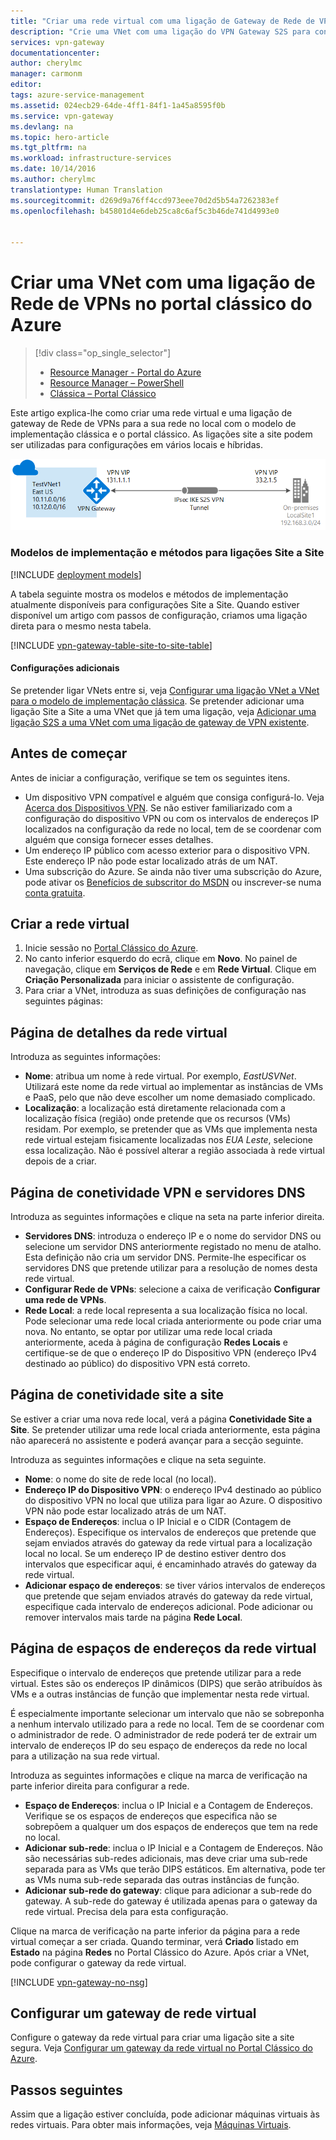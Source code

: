 ```yaml
---
title: "Criar uma rede virtual com uma ligação de Gateway de Rede de VPNs através do portal clássico do Azure | Microsoft Docs"
description: "Crie uma VNet com uma ligação do VPN Gateway S2S para configurações híbridas e em vários locais através do modelo de implementação clássica."
services: vpn-gateway
documentationcenter: 
author: cherylmc
manager: carmonm
editor: 
tags: azure-service-management
ms.assetid: 024ecb29-64de-4ff1-84f1-1a45a8595f0b
ms.service: vpn-gateway
ms.devlang: na
ms.topic: hero-article
ms.tgt_pltfrm: na
ms.workload: infrastructure-services
ms.date: 10/14/2016
ms.author: cherylmc
translationtype: Human Translation
ms.sourcegitcommit: d269d9a76ff4ccd973eee70d2d5b54a7262383ef
ms.openlocfilehash: b45801d4e6deb25ca8c6af5c3b46de741d4993e0


---
```

# <a name="create-a-vnet-with-a-site-to-site-connection-using-the-azure-classic-portal"></a>Criar uma VNet com uma ligação de Rede de VPNs no portal clássico do Azure
> [!div class="op_single_selector"]
> * [Resource Manager - Portal do Azure](vpn-gateway-howto-site-to-site-resource-manager-portal.md)
> * [Resource Manager – PowerShell](vpn-gateway-create-site-to-site-rm-powershell.md)
> * [Clássica – Portal Clássico](vpn-gateway-site-to-site-create.md)
> 
> 

Este artigo explica-lhe como criar uma rede virtual e uma ligação de gateway de Rede de VPNs para a sua rede no local com o modelo de implementação clássica e o portal clássico. As ligações site a site podem ser utilizadas para configurações em vários locais e híbridas.

![Diagrama Site a Site](./media/vpn-gateway-site-to-site-create/site2site.png "site-to-site")

### <a name="deployment-models-and-methods-for-site-to-site-connections"></a>Modelos de implementação e métodos para ligações Site a Site
[!INCLUDE [deployment models](../../includes/vpn-gateway-deployment-models-include.md)]

A tabela seguinte mostra os modelos e métodos de implementação atualmente disponíveis para configurações Site a Site. Quando estiver disponível um artigo com passos de configuração, criamos uma ligação direta para o mesmo nesta tabela.

[!INCLUDE [vpn-gateway-table-site-to-site-table](../../includes/vpn-gateway-table-site-to-site-include.md)]

#### <a name="additional-configurations"></a>Configurações adicionais
Se pretender ligar VNets entre si, veja [Configurar uma ligação VNet a VNet para o modelo de implementação clássica](virtual-networks-configure-vnet-to-vnet-connection.md). Se pretender adicionar uma ligação Site a Site a uma VNet que já tem uma ligação, veja [Adicionar uma ligação S2S a uma VNet com uma ligação de gateway de VPN existente](vpn-gateway-multi-site.md).

## <a name="before-you-begin"></a>Antes de começar
Antes de iniciar a configuração, verifique se tem os seguintes itens.

* Um dispositivo VPN compatível e alguém que consiga configurá-lo. Veja [Acerca dos Dispositivos VPN](vpn-gateway-about-vpn-devices.md). Se não estiver familiarizado com a configuração do dispositivo VPN ou com os intervalos de endereços IP localizados na configuração da rede no local, tem de se coordenar com alguém que consiga fornecer esses detalhes.
* Um endereço IP público com acesso exterior para o dispositivo VPN. Este endereço IP não pode estar localizado atrás de um NAT.
* Uma subscrição do Azure. Se ainda não tiver uma subscrição do Azure, pode ativar os [Benefícios de subscritor do MSDN](https://azure.microsoft.com/pricing/member-offers/msdn-benefits-details) ou inscrever-se numa [conta gratuita](https://azure.microsoft.com/pricing/free-trial).

## <a name="a-namecreatevnetacreate-your-virtual-network"></a><a name="CreateVNet"></a>Criar a rede virtual
1. Inicie sessão no [Portal Clássico do Azure](https://manage.windowsazure.com/).
2. No canto inferior esquerdo do ecrã, clique em **Novo**. No painel de navegação, clique em **Serviços de Rede** e em **Rede Virtual**. Clique em **Criação Personalizada** para iniciar o assistente de configuração.
3. Para criar a VNet, introduza as suas definições de configuração nas seguintes páginas:

## <a name="a-namedetailsavirtual-network-details-page"></a><a name="Details"></a>Página de detalhes da rede virtual
Introduza as seguintes informações:

* **Nome**: atribua um nome à rede virtual. Por exemplo, *EastUSVNet*. Utilizará este nome da rede virtual ao implementar as instâncias de VMs e PaaS, pelo que não deve escolher um nome demasiado complicado.
* **Localização**: a localização está diretamente relacionada com a localização física (região) onde pretende que os recursos (VMs) residam. Por exemplo, se pretender que as VMs que implementa nesta rede virtual estejam fisicamente localizadas nos *EUA Leste*, selecione essa localização. Não é possível alterar a região associada à rede virtual depois de a criar.

## <a name="a-namednsadns-servers-and-vpn-connectivity-page"></a><a name="DNS"></a>Página de conetividade VPN e servidores DNS
Introduza as seguintes informações e clique na seta na parte inferior direita.

* **Servidores DNS**: introduza o endereço IP e o nome do servidor DNS ou selecione um servidor DNS anteriormente registado no menu de atalho. Esta definição não cria um servidor DNS. Permite-lhe especificar os servidores DNS que pretende utilizar para a resolução de nomes desta rede virtual.
* **Configurar Rede de VPNs**: selecione a caixa de verificação **Configurar uma rede de VPNs**.
* **Rede Local**: a rede local representa a sua localização física no local. Pode selecionar uma rede local criada anteriormente ou pode criar uma nova. No entanto, se optar por utilizar uma rede local criada anteriormente, aceda à página de configuração **Redes Locais** e certifique-se de que o endereço IP do Dispositivo VPN (endereço IPv4 destinado ao público) do dispositivo VPN está correto.

## <a name="a-nameconnectivityasite-to-site-connectivity-page"></a><a name="Connectivity"></a>Página de conetividade site a site
Se estiver a criar uma nova rede local, verá a página **Conetividade Site a Site**. Se pretender utilizar uma rede local criada anteriormente, esta página não aparecerá no assistente e poderá avançar para a secção seguinte.

Introduza as seguintes informações e clique na seta seguinte.

* **Nome**: o nome do site de rede local (no local).
* **Endereço IP do Dispositivo VPN**: o endereço IPv4 destinado ao público do dispositivo VPN no local que utiliza para ligar ao Azure. O dispositivo VPN não pode estar localizado atrás de um NAT.
* **Espaço de Endereços**: inclua o IP Inicial e o CIDR (Contagem de Endereços). Especifique os intervalos de endereços que pretende que sejam enviados através do gateway da rede virtual para a localização local no local. Se um endereço IP de destino estiver dentro dos intervalos que especificar aqui, é encaminhado através do gateway da rede virtual.
* **Adicionar espaço de endereços**: se tiver vários intervalos de endereços que pretende que sejam enviados através do gateway da rede virtual, especifique cada intervalo de endereços adicional. Pode adicionar ou remover intervalos mais tarde na página **Rede Local**.

## <a name="a-nameaddressavirtual-network-address-spaces-page"></a><a name="Address"></a>Página de espaços de endereços da rede virtual
Especifique o intervalo de endereços que pretende utilizar para a rede virtual. Estes são os endereços IP dinâmicos (DIPS) que serão atribuídos às VMs e a outras instâncias de função que implementar nesta rede virtual.

É especialmente importante selecionar um intervalo que não se sobreponha a nenhum intervalo utilizado para a rede no local. Tem de se coordenar com o administrador de rede. O administrador de rede poderá ter de extrair um intervalo de endereços IP do seu espaço de endereços da rede no local para a utilização na sua rede virtual.

Introduza as seguintes informações e clique na marca de verificação na parte inferior direita para configurar a rede.

* **Espaço de Endereços**: inclua o IP Inicial e a Contagem de Endereços. Verifique se os espaços de endereços que especifica não se sobrepõem a qualquer um dos espaços de endereços que tem na rede no local.
* **Adicionar sub-rede**: inclua o IP Inicial e a Contagem de Endereços. Não são necessárias sub-redes adicionais, mas deve criar uma sub-rede separada para as VMs que terão DIPS estáticos. Em alternativa, pode ter as VMs numa sub-rede separada das outras instâncias de função.
* **Adicionar sub-rede do gateway**: clique para adicionar a sub-rede do gateway. A sub-rede do gateway é utilizada apenas para o gateway da rede virtual. Precisa dela para esta configuração.

Clique na marca de verificação na parte inferior da página para a rede virtual começar a ser criada. Quando terminar, verá **Criado** listado em **Estado** na página **Redes** no Portal Clássico do Azure. Após criar a VNet, pode configurar o gateway da rede virtual.

[!INCLUDE [vpn-gateway-no-nsg](../../includes/vpn-gateway-no-nsg-include.md)]

## <a name="a-namevnetgatewayaconfigure-your-virtual-network-gateway"></a><a name="VNetGateway"></a>Configurar um gateway de rede virtual
Configure o gateway da rede virtual para criar uma ligação site a site segura. Veja [Configurar um gateway da rede virtual no Portal Clássico do Azure](vpn-gateway-configure-vpn-gateway-mp.md).

## <a name="next-steps"></a>Passos seguintes
 Assim que a ligação estiver concluída, pode adicionar máquinas virtuais às redes virtuais. Para obter mais informações, veja [Máquinas Virtuais](https://docs.microsoft.com/azure/#pivot=services&panel=Compute).




<!--HONumber=Nov16_HO4-->


